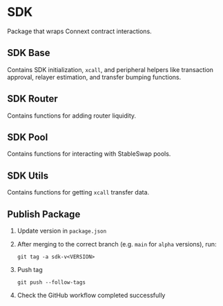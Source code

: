 # SDK

Package that wraps Connext contract interactions.

## SDK Base

Contains SDK initialization, `xcall`, and peripheral helpers like transaction approval, relayer estimation, and transfer bumping functions.

## SDK Router

Contains functions for adding router liquidity.

## SDK Pool

Contains functions for interacting with StableSwap pools.

## SDK Utils

Contains functions for getting `xcall` transfer data.

## Publish Package

1. Update version in `package.json`

2. After merging to the correct branch (e.g. `main` for `alpha` versions), run:

   ```
   git tag -a sdk-v<VERSION>
   ```

3. Push tag

   ```
   git push --follow-tags
   ```

4. Check the GitHub workflow completed successfully
